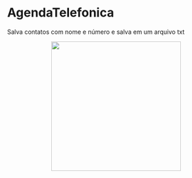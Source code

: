 # AgendaTelefonica
Salva contatos com nome e número e salva em um arquivo txt

<div align="center">
<img src="https://user-images.githubusercontent.com/106406909/178801490-06c2ff07-241e-4ae1-8aea-e5ab5ec8f09d.png" width="300px" />
</div>


